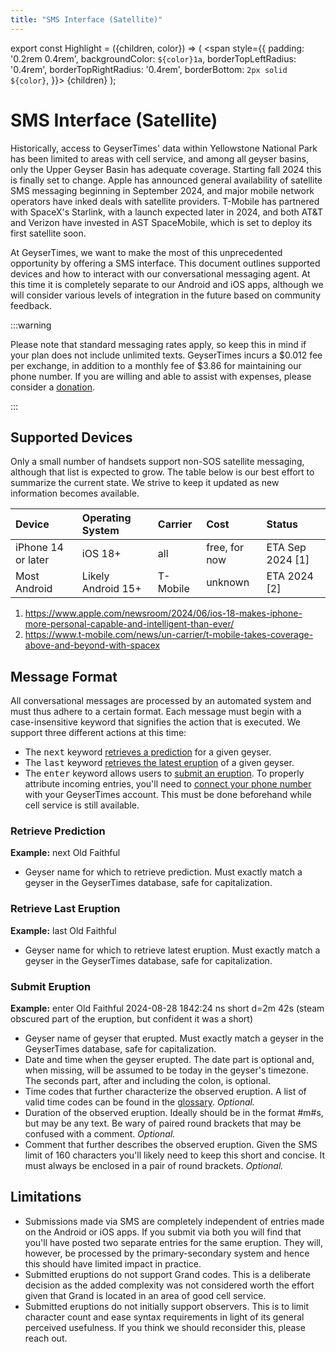 ```yaml
---
title: "SMS Interface (Satellite)"
---
```


export const Highlight = ({children, color}) => (
  <span
    style={{
      padding: '0.2rem 0.4rem',
      backgroundColor: `${color}1a`,
      borderTopLeftRadius: '0.4rem',
      borderTopRightRadius: '0.4rem',
      borderBottom: `2px solid ${color}`,
    }}>
    {children}
  </span>
);

# SMS Interface (Satellite)

Historically, access to GeyserTimes' data within Yellowstone National Park has been limited to areas with cell service, and among all geyser basins, only the Upper Geyser Basin has adequate coverage. Starting fall 2024 this is finally set to change. Apple has announced general availability of satellite SMS messaging beginning in September 2024, and major mobile network operators have inked deals with satellite providers. T-Mobile has partnered with SpaceX's Starlink, with a launch expected later in 2024, and both AT&T and Verizon have invested in AST SpaceMobile, which is set to deploy its first satellite soon.

At GeyserTimes, we want to make the most of this unprecedented opportunity by offering a SMS interface. This document outlines supported devices and how to interact with our conversational messaging agent. At this time it is completely separate to our Android and iOS apps, although we will consider various levels of integration in the future based on community feedback.

:::warning

Please note that standard messaging rates apply, so keep this in mind if your plan does not include unlimited texts. GeyserTimes incurs a $0.012 fee per exchange, in addition to a monthly fee of $3.86 for maintaining our phone number. If you are willing and able to assist with expenses, please consider a [donation](http://geysertimes.org/donate.php).

:::

## Supported Devices

Only a small number of handsets support non-SOS satellite messaging, although that list is expected to grow. The table below is our best effort to summarize the current state. We strive to keep it updated as new information becomes available.

| Device             | Operating System   | Carrier  | Cost          | Status           |
|:-------------------|:-------------------|:---------|:--------------|:-----------------|
| iPhone 14 or later | iOS 18+            | all      | free, for now | ETA Sep 2024 [1] |
| Most Android       | Likely Android 15+ | T-Mobile | unknown       | ETA 2024 [2]     |

1. https://www.apple.com/newsroom/2024/06/ios-18-makes-iphone-more-personal-capable-and-intelligent-than-ever/
2. https://www.t-mobile.com/news/un-carrier/t-mobile-takes-coverage-above-and-beyond-with-spacex

## Message Format

All conversational messages are processed by an automated system and must thus adhere to a certain format. Each message must begin with a case-insensitive keyword that signifies the action that is executed. We support three different actions at this time:

* The <kbd>next</kbd> keyword [retrieves a prediction](#retrieve-prediction) for a given geyser.
* The <kbd>last</kbd> keyword [retrieves the latest eruption](#retrieve-last-eruption) of a given geyser.
* The <kbd>enter</kbd> keyword allows users to [submit an eruption](#submit-eruption). To properly attribute incoming entries, you'll need to [connect your phone number](/users/account#connect-a-phone-number) with your GeyserTimes account. This must be done beforehand while cell service is still available.

### Retrieve Prediction

**Example:** next <Highlight color="#4cb3d4">Old Faithful</Highlight>

* <Highlight color="#4cb3d4">Geyser name</Highlight> for which to retrieve prediction. Must exactly match a geyser in the GeyserTimes database, safe for capitalization.

### Retrieve Last Eruption

**Example:** last <Highlight color="#4cb3d4">Old Faithful</Highlight>

* <Highlight color="#4cb3d4">Geyser name</Highlight> for which to retrieve latest eruption. Must exactly match a geyser in the GeyserTimes database, safe for capitalization.

### Submit Eruption

**Example:** enter <Highlight color="#4cb3d4">Old Faithful</Highlight> <Highlight color="#e6a700">2024-08-28 1842:24</Highlight> <Highlight color="#009400">ns short</Highlight> <Highlight color="#e13238">d=2m 42s</Highlight> <Highlight color="#d4d5d8">(steam obscured part of the eruption, but confident it was a short)</Highlight>

* <Highlight color="#4cb3d4">Geyser name</Highlight> of geyser that erupted. Must exactly match a geyser in the GeyserTimes database, safe for capitalization.
* <Highlight color="#e6a700">Date and time</Highlight> when the geyser erupted. The date part is optional and, when missing, will be assumed to be today in the geyser's timezone. The seconds part, after and including the colon, is optional.
* <Highlight color="#009400">Time codes</Highlight> that further characterize the observed eruption. A list of valid time codes can be found in the [glossary](/users/glossary#time-code). *Optional.*
* <Highlight color="#e13238">Duration</Highlight> of the observed eruption. Ideally should be in the format #m#s, but may be any text. Be wary of paired round brackets that may be confused with a comment. *Optional.*
* <Highlight color="#d4d5d8">Comment</Highlight> that further describes the observed eruption. Given the SMS limit of 160 characters you'll likely need to keep this short and concise. It must always be enclosed in a pair of round brackets. *Optional.*

## Limitations

* Submissions made via SMS are completely independent of entries made on the Android or iOS apps. If you submit via both you will find that you'll have posted two separate entries for the same eruption. They will, however, be processed by the primary-secondary system and hence this should have limited impact in practice.
* Submitted eruptions do not support Grand codes. This is a deliberate decision as the added complexity was not considered worth the effort given that Grand is located in an area of good cell service.
* Submitted eruptions do not initially support observers. This is to limit character count and ease syntax requirements in light of its general perceived usefulness. If you think we should reconsider this, please reach out.